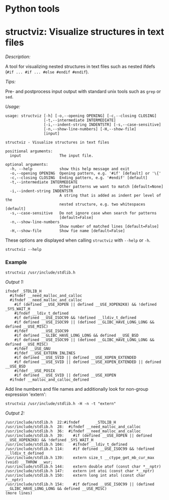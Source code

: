 # Python tools

# structviz: Visualize structures in text files

*Description:*

A tool  for visualizing nested structures in text files such as
nested ifdefs (``#if ... #if ... #else #endif #endif``).

*Tips:*

Pre- and postprocess input output with standard unix tools such as `grep` or `sed`.

*Usage:*

```
usage: structviz [-h] [-o,--opening OPENING] [-c,--closing CLOSING]
                 [-t,--intermediate INTERMEDIATE]
                 [-i,--indent-string INDENTSTR] [-s,--case-sensitive]
                 [-n,--show-line-numbers] [-H,--show-file]
                 [input]

structviz - Visualize structures in text files

positional arguments:
  input                 The input file.

optional arguments:
  -h, --help            show this help message and exit
  -o,--opening OPENING  Opening pattern, e.g. '#if' [default] or '\{'
  -c,--closing CLOSING  Ending pattern, e.g. '#endif' [default]
  -t,--intermediate INTERMEDIATE
                        Other patterns we want to match [default=None]
  -i,--indent-string INDENTSTR
                        A string that is added as indent per level of the
                        nested structure, e.g. two whitespaces [default]
  -s,--case-sensitive   Do not ignore case when search for patterns
                        [default=False]
  -n,--show-line-numbers
                        Show number of matched lines [default=False]
  -H,--show-file        Show fie name [default=False]
```

These options are displayed when calling `structviz` with `--help` or `-h`.

```shell
structviz --help
```

### Example

```shell
structviz /usr/include/stdlib.h
```

*Output 1:*

```shell
ifndef _STDLIB_H
  #ifndef __need_malloc_and_calloc
  #ifndef __need_malloc_and_calloc
    #if (defined __USE_XOPEN || defined __USE_XOPEN2K8) && !defined _SYS_WAIT_H
    #ifndef __ldiv_t_defined
    #if defined __USE_ISOC99 && !defined __lldiv_t_defined
    #if defined __USE_ISOC99 || (defined __GLIBC_HAVE_LONG_LONG && defined __USE_MISC)
    #ifdef      __USE_ISOC99
    #if defined __GLIBC_HAVE_LONG_LONG && defined __USE_BSD
    #if defined __USE_ISOC99 || (defined __GLIBC_HAVE_LONG_LONG && defined __USE_MISC)
    #ifdef __USE_GNU
    #ifdef __USE_EXTERN_INLINES
    #if defined __USE_SVID || defined __USE_XOPEN_EXTENDED
    #if defined __USE_SVID || defined __USE_XOPEN_EXTENDED || defined __USE_BSD
    #ifdef __USE_POSIX
    #if defined __USE_SVID || defined __USE_XOPEN
  #ifndef __malloc_and_calloc_defined
```

Add line  numbers and file names and additionally look for non-group expression 'extern':

```shell
structviz /usr/include/stdlib.h -H -n -t "extern"
```

*Output 2:*

```
/usr/include/stdlib.h  22:#ifndef       _STDLIB_H
/usr/include/stdlib.h  28:  #ifndef __need_malloc_and_calloc
/usr/include/stdlib.h  36:  #ifndef __need_malloc_and_calloc
/usr/include/stdlib.h  39:    #if (defined __USE_XOPEN || defined __USE_XOPEN2K8) && !defined _SYS_WAIT_H
/usr/include/stdlib.h 104:    #ifndef __ldiv_t_defined
/usr/include/stdlib.h 114:    #if defined __USE_ISOC99 && !defined __lldiv_t_defined
/usr/include/stdlib.h 139:    extern size_t __ctype_get_mb_cur_max (void) __THROW __wur;
/usr/include/stdlib.h 144:    extern double atof (const char *__nptr)
/usr/include/stdlib.h 147:    extern int atoi (const char *__nptr)
/usr/include/stdlib.h 150:    extern long int atol (const char *__nptr)
/usr/include/stdlib.h 154:    #if defined __USE_ISOC99 || (defined __GLIBC_HAVE_LONG_LONG && defined __USE_MISC)
(more lines)
```
